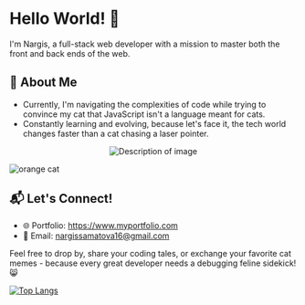 # Hello World! 👋

I'm Nargis, a full-stack web developer with a mission to master both the front and back ends of the web.

## 🚀 About Me

  - Currently, I'm navigating the complexities of code while trying to convince my cat that JavaScript isn't a language meant for cats.
  - Constantly learning and evolving, because let's face it, the tech world changes faster than a cat chasing a laser pointer.
<p align="center">
  <img src="![orange cat](https://github.com/Nargissamatova/Nargissamatova/assets/82582126/fd796887-f5a2-433a-bb3f-a3d2ca806a36)" alt="Description of image">
</p>

![orange cat](https://github.com/Nargissamatova/Nargissamatova/assets/82582126/fd796887-f5a2-433a-bb3f-a3d2ca806a36)

## 📬 Let's Connect!
- 🌐 Portfolio: https://www.myportfolio.com
- 📧 Email: nargissamatova16@gmail.com

Feel free to drop by, share your coding tales, or exchange your favorite cat memes - because every great developer needs a debugging feline sidekick! 😸
  
[![Top Langs](https://github-readme-stats.vercel.app/api/top-langs/?username=Nargissamatova&layout=donut)](https://github.com/Nargissamatova/github-readme-stats)
